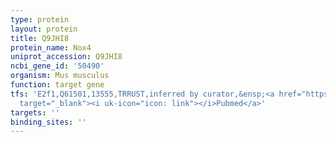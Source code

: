 ```yaml
---
type: protein
layout: protein
title: Q9JHI8
protein_name: Nox4
uniprot_accession: Q9JHI8
ncbi_gene_id: '50490'
organism: Mus musculus
function: target gene
tfs: 'E2f1,Q61501,13555,TRRUST,inferred by curator,&ensp;<a href="https://www.ncbi.nlm.nih.gov/pubmed/?term=18554521%5Buid%5D"
  target="_blank"><i uk-icon="icon: link"></i>Pubmed</a>'
targets: ''
binding_sites: ''
---
```

